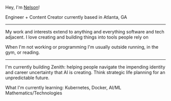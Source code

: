 Hey, I'm [Nelson](https://nelsonrodriguez.me/)!

Engineer + Content Creator currently based in Atlanta, GA

--- 

My work and interests extend to anything and everything software and tech adjacent. I love creating and building things into tools people rely on 

When I'm not working or programming I'm usually outside running, in the gym, or reading. 

---

I'm currently building Zenith: helping people navigate the impending identity and career uncertainty that AI is creating. Think strategic life planning for an unpredictable future.

What I'm currently learning: Kubernetes, Docker, AI/ML Mathematics/Technologies

